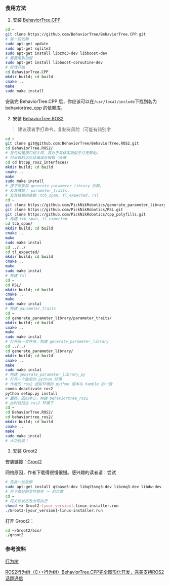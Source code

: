 ### 食用方法

1. 安装 [BehaviorTree.CPP]()

```bash
cd ~
git clone https://github.com/BehaviorTree/BehaviorTree.CPP.git
# 装一些依赖
sudo apt-get update
sudo apt-get sqlite3
sudo apt-get install libzmq3-dev libboost-dev
# 需要用到协程
sudo apt-get install libboost-coroutine-dev
# 好戏开始
cd BehaviorTree.CPP
mkdir build; cd build
cmake ..
make
sudo make install
```

安装完 BehaviorTree.CPP 后，你应该可以在`/usr/local/include`下找到名为 behaviortree_cpp 的依赖库。

2. 安装 [BehaviorTree.ROS2](https://github.com/BehaviorTree/BehaviorTree.ROS2)

> 建议读者手打命令，复制有风险（可能有错别字

```bash
cd ~
git clone git@github.com:BehaviorTree/BehaviorTree.ROS2.git
cd BehaviorTree.ROS2/
# 首先构建接口相关库，其对于具体实践似乎并无帮助，
# 但没有的话后续编译会报错（头痛
cd cd btcpp_ros2_interfaces/
mkdir build; cd build
cmake ..
make
sudo make install
# 接下来安装 generate_parameter_library 依赖，
# 及其依赖： parameter_traits，
# 及其依赖的依赖：tcb_span, tl_expected, rsl
cd ~
git clone https://github.com/PickNikRobotics/generate_parameter_library.git
git clone https://github.com/PickNikRobotics/RSL.git
git clone https://github.com/PickNikRobotics/cpp_polyfills.git
# 构建 tcb_span, tl_expected
cd tcb_span/
mkdir build; cd build
cmake ..
make
sudo make instal
cd ../../
cd tl_expected/
mkdir build; cd build
cmake ..
make
sudo make instal
# 构建 rsl
cd ~
cd RSL/
mkdir build; cd build
cmake ..
make
sudo make instal
# 构建 parameter_traits
cd ~
cd generate_parameter_library/parameter_traits/
mkdir build; cd build
cmake ..
make
sudo make instal
# 打开另一文件夹，构建 generate_parameter_library
cd ../../
cd generate_parameter_library/
mkdir build; cd build
cmake ..
make
sudo make instal
# 构建 generate_parameter_library_py
# 打开一个能用的 python 环境
# 作者的 ros2 虚拟环境的 python 版本与 hamble 的一致
conda deactivate ros2
python setup.py install
# 最终，回归本心，构建 behaviortree_ros2
# 此时依然在 ros2 环境下
cd ~
cd BehaviorTree.ROS2/
cd behaviortree_ros2/
mkdir build; cd build
cmake ..
make
sudo make instal
# 大功告成！
```
<!--
注意：要在`c_cpp_properties.json`中的`"includePath"`下添加`"/usr/local/include/btcpp_ros2_interfaces"`才可以调用 btcpp_ros2_interfaces 相关的头文件。
-->

3. 安装 Groot2

安装链接：[Groot2](https://www.behaviortree.dev/groot/)

网络原因，作者下载得很慢很慢。感兴趣的读者请：尝试

```bash
# 先装一些依赖
sudo apt-get install qtbase5-dev libqt5svg5-dev libzmq3-dev libdw-dev
# 将下载好的文件放在 ～ 的位置
cd ~
# 将文件状态改为可执行
chmod +x Groot2-[your_version]-linux-installer.run
./Groot2-[your_version]-linux-installer.run
```

打开 Groot2：

```bash
cd ~/Groot2/bin/
./groot2
```

### 参考资料
[行为树](https://www.behaviortree.dev/)

[ROS2行为树（C++行为树）BehaviorTree.CPP完全图形化开发，完美支持ROS2话题通信](https://blog.csdn.net/m0_63671696/article/details/131945756)
